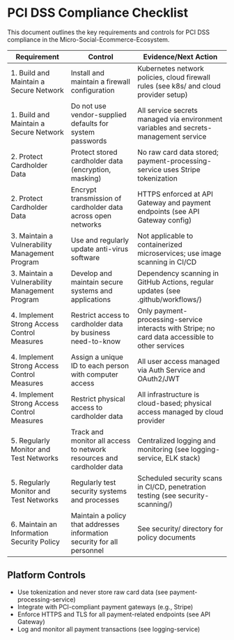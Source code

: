 # PCI DSS Compliance Checklist

This document outlines the key requirements and controls for PCI DSS compliance in the Micro-Social-Ecommerce-Ecosystem.

| Requirement | Control | Evidence/Next Action |
|-------------|---------|----------------------|
| 1. Build and Maintain a Secure Network | Install and maintain a firewall configuration | Kubernetes network policies, cloud firewall rules (see k8s/ and cloud provider setup) |
| 1. Build and Maintain a Secure Network | Do not use vendor-supplied defaults for system passwords | All service secrets managed via environment variables and secrets-management service |
| 2. Protect Cardholder Data | Protect stored cardholder data (encryption, masking) | No raw card data stored; payment-processing-service uses Stripe tokenization |
| 2. Protect Cardholder Data | Encrypt transmission of cardholder data across open networks | HTTPS enforced at API Gateway and payment endpoints (see API Gateway config) |
| 3. Maintain a Vulnerability Management Program | Use and regularly update anti-virus software | Not applicable to containerized microservices; use image scanning in CI/CD |
| 3. Maintain a Vulnerability Management Program | Develop and maintain secure systems and applications | Dependency scanning in GitHub Actions, regular updates (see .github/workflows/) |
| 4. Implement Strong Access Control Measures | Restrict access to cardholder data by business need-to-know | Only payment-processing-service interacts with Stripe; no card data accessible to other services |
| 4. Implement Strong Access Control Measures | Assign a unique ID to each person with computer access | All user access managed via Auth Service and OAuth2/JWT |
| 4. Implement Strong Access Control Measures | Restrict physical access to cardholder data | All infrastructure is cloud-based; physical access managed by cloud provider |
| 5. Regularly Monitor and Test Networks | Track and monitor all access to network resources and cardholder data | Centralized logging and monitoring (see logging-service, ELK stack) |
| 5. Regularly Monitor and Test Networks | Regularly test security systems and processes | Scheduled security scans in CI/CD, penetration testing (see security-scanning/) |
| 6. Maintain an Information Security Policy | Maintain a policy that addresses information security for all personnel | See security/ directory for policy documents |

## Platform Controls
- Use tokenization and never store raw card data (see payment-processing-service)
- Integrate with PCI-compliant payment gateways (e.g., Stripe)
- Enforce HTTPS and TLS for all payment-related endpoints (see API Gateway)
- Log and monitor all payment transactions (see logging-service) 